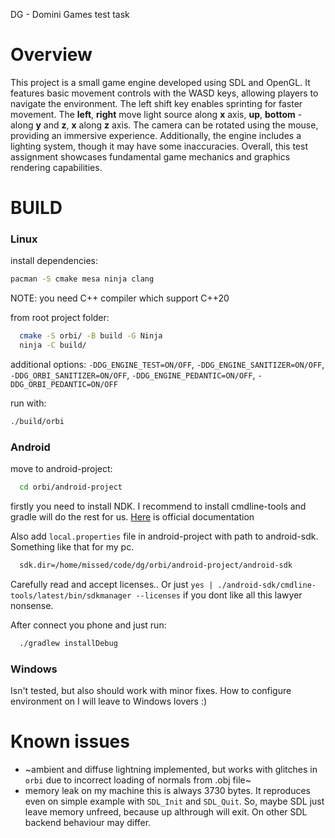 DG - Domini Games test task


# Overview

This project is a small game engine developed using SDL and OpenGL.
It features basic movement controls with the WASD keys, allowing players to navigate the environment.
The left shift key enables sprinting for faster movement.
The **left**, **right** move light source along **x** axis, **up**, **bottom** - along **y** and **z**, **x** along **z** axis.
The camera can be rotated using the mouse, providing an immersive experience.
Additionally, the engine includes a lighting system, though it may have some inaccuracies.
Overall, this test assignment showcases fundamental game mechanics and graphics rendering capabilities.

# BUILD


### Linux

install dependencies:
```sh
pacman -S cmake mesa ninja clang
```
NOTE: you need C++ compiler which support C++20

from root project folder:
```sh
  cmake -S orbi/ -B build -G Ninja
  ninja -C build/
```

additional options: `-DDG_ENGINE_TEST=ON/OFF`,  `-DDG_ENGINE_SANITIZER=ON/OFF`, `-DDG_ORBI_SANITIZER=ON/OFF`, `-DDG_ENGINE_PEDANTIC=ON/OFF`, `-DDG_ORBI_PEDANTIC=ON/OFF`

run with:
```sh
./build/orbi
```


### Android

move to android-project:
```sh
  cd orbi/android-project
```

firstly you need to install NDK.
I recommend to install cmdline-tools and gradle will do the rest for us.
[Here](https://developer.android.com/tools/sdkmanager) is official documentation

Also add `local.properties` file in android-project with path to android-sdk.
Something like that for my pc.
```sh
  sdk.dir=/home/missed/code/dg/orbi/android-project/android-sdk
````

Carefully read and accept licenses..
Or just `yes | ./android-sdk/cmdline-tools/latest/bin/sdkmanager --licenses` if you dont like all this lawyer nonsense.

After connect you phone and just run:
```sh
  ./gradlew installDebug
```


### Windows

Isn't tested, but also should work with minor fixes.
How to configure environment on I will leave to Windows lovers :)


# Known issues

- ~ambient and diffuse lightning implemented, but works with glitches
  in `orbi` due to incorrect loading of normals from .obj file~
- memory leak
  on my machine this is always 3730 bytes. It reproduces even on simple example with `SDL_Init` and `SDL_Quit`.
  So, maybe SDL just leave memory unfreed, because up althrough will exit.
  On other SDL backend behaviour may differ.
